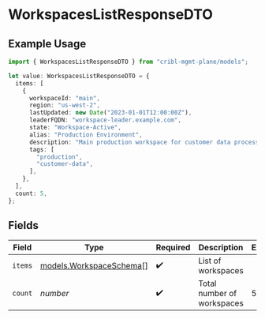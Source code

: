 # WorkspacesListResponseDTO

## Example Usage

```typescript
import { WorkspacesListResponseDTO } from "cribl-mgmt-plane/models";

let value: WorkspacesListResponseDTO = {
  items: [
    {
      workspaceId: "main",
      region: "us-west-2",
      lastUpdated: new Date("2023-01-01T12:00:00Z"),
      leaderFQDN: "workspace-leader.example.com",
      state: "Workspace-Active",
      alias: "Production Environment",
      description: "Main production workspace for customer data processing",
      tags: [
        "production",
        "customer-data",
      ],
    },
  ],
  count: 5,
};
```

## Fields

| Field                                                    | Type                                                     | Required                                                 | Description                                              | Example                                                  |
| -------------------------------------------------------- | -------------------------------------------------------- | -------------------------------------------------------- | -------------------------------------------------------- | -------------------------------------------------------- |
| `items`                                                  | [models.WorkspaceSchema](../models/workspaceschema.md)[] | :heavy_check_mark:                                       | List of workspaces                                       |                                                          |
| `count`                                                  | *number*                                                 | :heavy_check_mark:                                       | Total number of workspaces                               | 5                                                        |